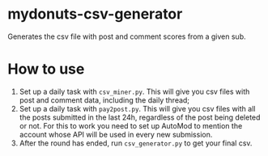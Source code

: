 # mydonuts-csv-generator
Generates the csv file with post and comment scores from a given sub.

# How to use

1. Set up a daily task with `csv_miner.py`. This will give you csv files with post and comment data, including the daily thread;
2. Set up a daily task with `pay2post.py`. This will give you csv files with all the posts submitted in the last 24h, regardless of the post being deleted or not. For this to work you need to set up AutoMod to mention the account whose API will be used in every new submission.
3. After the round has ended, run `csv_generator.py` to get your final csv.


